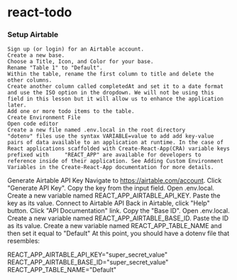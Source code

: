 # react-todo

### Setup Airtable
    Sign up (or login) for an Airtable account.
    Create a new base.
    Choose a Title, Icon, and Color for your base.
    Rename "Table 1" to "Default".
    Within the table, rename the first column to title and delete the other columns.
    Create another column called completedAt and set it to a date format and use the ISO option in the dropdown. We will not be using this field in this lesson but it will allow us to enhance the application later.
    Add one or more todo items to the table.
    Create Environment File
    Open code editor
    Create a new file named .env.local in the root directory
    "dotenv" files use the syntax VARIABLE=value to add add key-value pairs of data available to an application at runtime. In the case of React applications scaffolded with Create-React-App(CRA) variable keys prefixed with     "REACT_APP" are available for developers to reference inside of their application. See Adding Custom Environment Variables in the Create-React-App documentation for more details.

Generate Airtable API Key
Navigate to https://airtable.com/account.
Click "Generate API Key".
Copy the key from the input field.
Open .env.local.
Create a new variable named REACT_APP_AIRTABLE_API_KEY.
Paste the key as its value.
Connect to Airtable API
Back in Airtable, click "Help" button.
Click "API Documentation" link.
Copy the "Base ID".
Open .env.local.
Create a new variable named REACT_APP_AIRTABLE_BASE_ID.
Paste the ID as its value.
Create a new variable named REACT_APP_TABLE_NAME and then set it equal to "Default"
At this point, you should have a dotenv file that resembles:

REACT_APP_AIRTABLE_API_KEY="super_secret_value"
REACT_APP_AIRTABLE_BASE_ID="super_secret_value"
REACT_APP_TABLE_NAME="Default"
